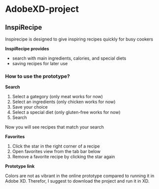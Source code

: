 # AdobeXD-project

## InspiRecipe

Inspirecipe is designed to give inspiring recipes quickly for busy cookers

**InspiRecipe provides**
- search with main ingredients, calories, and special diets
- saving recipes for later use

### How to use the prototype?

**Search**

1. Select a gategory (only meat works for now)
2. Select an ingredients (only chicken works for now)
3. Save your choice
4. Select a special diet (only gluten-free works for now)
5. Search

Now you will see recipes that match your search

**Favorites**

1. Click the star in the right corner of a recipe
2. Open favorites view from the tab bar below
3. Remove a favorite recipe by clicking the star again

**Prototype link**

Colors are not as vibrant in the online prototype compared to running it in Adobe XD.
Therefor, I suggest to download the project and run it in XD.

